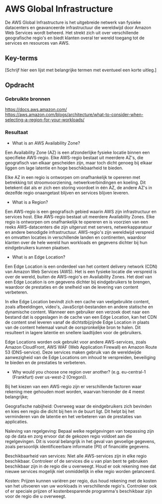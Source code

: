 # AWS Global Infrastructure

De AWS Global Infrastructure is het uitgebreide netwerk van fysieke datacenters en geavanceerde infrastructuur die wereldwijd door Amazon Web Services wordt beheerd. Het strekt zich uit over verschillende geografische regio's en biedt klanten overal ter wereld toegang tot de services en resources van AWS.

## Key-terms
[Schrijf hier een lijst met belangrijke termen met eventueel een korte uitleg.]

## Opdracht
### Gebruikte bronnen
https://docs.aws.amazon.com/  
https://aws.amazon.com/blogs/architecture/what-to-consider-when-selecting-a-region-for-your-workloads/  


### Resultaat
- What is an AWS Availability Zone?  

Een Availability Zone (AZ) is een afzonderlijke fysieke locatie binnen een specifieke AWS-regio. Elke AWS-regio bestaat uit meerdere AZ's, die geografisch van elkaar gescheiden zijn, maar toch dicht genoeg bij elkaar liggen om lage latentie en hoge beschikbaarheid te bieden.

Elke AZ in een regio is ontworpen om onafhankelijk te opereren met betrekking tot stroomvoorziening, netwerkverbindingen en koeling. Dit betekent dat als er zich een storing voordoet in één AZ, de andere AZ's in dezelfde regio onaangetast blijven en services blijven leveren.

- What is a Region?  

Een AWS-regio is een geografisch gebied waarin AWS zijn infrastructuur en services host. Elke AWS-regio bestaat uit meerdere Availability Zones. Elke regio is ontworpen om onafhankelijk te opereren en is voorzien van een reeks AWS-datacenters die zijn uitgerust met servers, netwerkapparatuur en andere benodigde infrastructuur. AWS-regio's zijn wereldwijd verspreid en omvatten locaties in verschillende landen en continenten, waardoor klanten over de hele wereld hun workloads en gegevens dichter bij hun eindgebruikers kunnen plaatsen. 

- What is an Edge Location?  

Een Edge Location is een onderdeel van het content delivery network (CDN) van Amazon Web Services (AWS). Het is een fysieke locatie die verspreid is over de wereld, buiten de AWS-regio's en Availability Zones. Het doel van een Edge Location is om gegevens dichter bij eindgebruikers te brengen, waardoor de prestaties en de snelheid van de levering van content verbeteren.

In elke Edge Location bevindt zich een cache van veelgebruikte content, zoals afbeeldingen, video's, JavaScript-bestanden en andere statische en dynamische content. Wanneer een gebruiker een verzoek doet naar een bestand dat is opgeslagen in de cache van een Edge Location, kan het CDN de content snel leveren vanaf de dichtstbijzijnde Edge Location in plaats van de content helemaal vanuit de oorspronkelijke bron te halen. Dit resulteert in lagere latentie en snellere laadtijden voor de gebruikers.

Edge Locations worden ook gebruikt voor andere AWS-services, zoals Amazon CloudFront, AWS WAF (Web Application Firewall) en Amazon Route 53 (DNS-service). Deze services maken gebruik van de wereldwijde aanwezigheid van de Edge Locations om inhoud te verspreiden, beveiliging te bieden en de prestaties te verbeteren.

- Why would you choose one region over another? (e.g. eu-central-1 (Frankfurt) over us-west-2 (Oregon)).  

Bij het kiezen van een AWS-regio zijn er verschillende factoren waar rekening mee gehouden moet worden, waarvan hieronder de 4 meest belangrijke;

Geografische nabijheid: Overweeg waar de eindgebruikers zich bevinden en kies een regio die dicht bij hen in de buurt ligt. Dit helpt bij het verminderen van de latentie en het verbeteren van de prestaties van applicaties.

Naleving van regelgeving: Bepaal welke regelgevingen van toepassing zijn op de data en zorg ervoor dat de gekozen regio voldoet aan die regelgevingen. Dit is vooral belangrijk in het geval van gevoelige gegevens, zoals persoonlijk identificeerbare informatie (PII) of financiële gegevens.

Beschikbaarheid van services: Niet alle AWS-services zijn in elke regio beschikbaar. Controleer of de services die u van plan bent te gebruiken beschikbaar zijn in de regio die u overweegt. Houd er ook rekening mee dat nieuwe services mogelijk niet onmiddellijk in elke regio worden gelanceerd.

Kosten: Prijzen kunnen variëren per regio, dus houd rekening met de kosten van het uitvoeren van uw workloads in verschillende regio's. Controleer ook of er speciale prijzen of kostenbesparende programma's beschikbaar zijn voor de regio die u overweegt.
